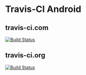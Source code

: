Travis-CI Android
===========

## travis-ci.com

[![Build Status](https://www.travis-ci.com/eby8zevin/TravisCI-Android.svg?branch=master)](https://www.travis-ci.com/eby8zevin/TravisCI-Android)



## travis-ci.org

[![Build Status](https://travis-ci.org/eby8zevin/TravisCI-Android.svg?branch=master)](https://travis-ci.org/eby8zevin/TravisCI-Android)